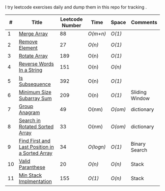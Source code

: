 I try leetcode exercises daily and dump them in this repo for tracking . 

|# | Title | Leetcode Number | Time | Space | Comments 
|---| ----- | --------- | ---- | ----- | -------- |
|1 | [Merge Array](https://leetcode.com/problems/merge-sorted-array/description/) | 88 | _O(m+n)_ | _O(1)_ | |
|2 | [Remove Element](https://leetcode.com/problems/remove-element/description/) | 27 | _O(n)_ |_O(1)_ | |
|3 | [Rotate Array](https://leetcode.com/problems/rotate-array/description/) | 189 | O(n) |_O(1)_| |
|4 | [Reverse Words In a String](https://leetcode.com/problems/reverse-words-in-a-string/) | 151 | O(n) |_O(n)_| |
|5 | [Is Subsequence](https://leetcode.com/problems/is-subsequence/) | 392 | O(n) |_O(1)_| |
|6 | [Minimum Size Subarray Sum](https://leetcode.com/problems/minimum-size-subarray-sum/) | 209 | O(n) |_O(1)_| Sliding Window|
|7 | [Group Anagram](https://leetcode.com/problems/group-anagrams/) | 49 | O(nm) |_O(om)_| dictionary|
|8 | [Search in Rotated Sorted Array](https://leetcode.com/problems/search-in-rotated-sorted-array/) | 33 | O(nm) |_O(om)_| dictionary|
|9 | [Find First and Last Position in a Sorted Array](https://leetcode.com/problems/find-first-and-last-position-of-element-in-sorted-array/) | 34 | _O(logn)_ |_O(1)_| Binary Search  |
|10 | [Valid Paranthese](https://leetcode.com/problems/valid-parentheses/) | 20 | _O(n)_ |_O(n)_| Stack|
|11 | [Min Stack Implmentation](https://leetcode.com/problems/min-stack/) | 155 | _O(1)_ |_O(n)_| Stack|
